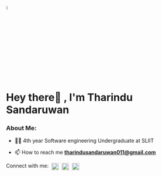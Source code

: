
 <img src="https://raw.githubusercontent.com/7oSkaaa/7oSkaaa/main/Images/about_me.gif" width="5%" />
 
 # Hey there👋 , I'm Tharindu Sandaruwan

### About Me:

- 👨‍🎓 4th year Software engineering Undergraduate at SLIIT

- 📫 How to reach me **tharindusandaruwan011@gmail.com**

<p align="left">
Connect with me:&nbsp
<a href="https://linkedin.com/in/tharindusandaruwan" target="blank"><img align="center" src="https://raw.githubusercontent.com/rahuldkjain/github-profile-readme-generator/master/src/images/icons/Social/linked-in-alt.svg" alt="tharindusandaruwan" height="20" width="20" /></a>&nbsp;
<a href="https://fb.com/tharindusandaruwan13" target="blank"><img align="center" src="https://raw.githubusercontent.com/rahuldkjain/github-profile-readme-generator/master/src/images/icons/Social/facebook.svg" alt="tharindusandaruwan" height="20" width="20" /></a>&nbsp;
<a href="https://instagram.com/tharindusandaruwan_" target="blank"><img align="center" src="https://raw.githubusercontent.com/rahuldkjain/github-profile-readme-generator/master/src/images/icons/Social/instagram.svg" alt="tharindusandaruwan" height="20" width="20" /></a>
</p>

